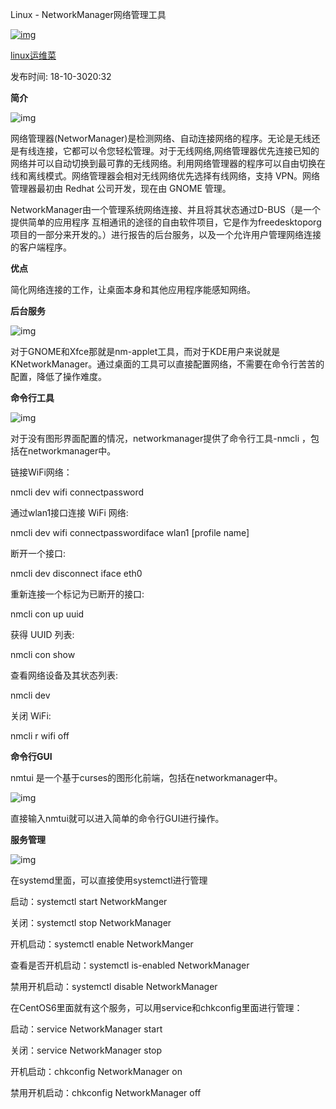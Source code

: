  

Linux - NetworkManager网络管理工具

[![img](https://user-center.cdn.bcebos.com/head/raw/uc.101.5e08ba33.QBJMztMIL4rciv1peGHurw?x-bce-process=image/resize,m_lfit,w_200,h_200&autime=8438)](https://author.baidu.com/home?from=bjh_article&app_id=1582149344008199)

[linux运维菜](https://author.baidu.com/home?from=bjh_article&app_id=1582149344008199)

发布时间: 18-10-3020:32

**简介**

![img](https://t10.baidu.com/it/u=3124396005,3804265367&fm=173&app=25&f=JPEG?w=640&h=360&s=61F0AA661D338BD478E1B909010080D1)

网络管理器(NetworManager)是检测网络、自动连接网络的程序。无论是无线还是有线连接，它都可以令您轻松管理。对于无线网络,网络管理器优先连接已知的网络并可以自动切换到最可靠的无线网络。利用网络管理器的程序可以自由切换在线和离线模式。网络管理器会相对无线网络优先选择有线网络，支持 VPN。网络管理器最初由 Redhat 公司开发，现在由 GNOME 管理。

NetworkManager由一个管理系统网络连接、并且将其状态通过D-BUS（是一个提供简单的应用程序 互相通讯的途径的自由软件项目，它是作为freedesktoporg项目的一部分来开发的。）进行报告的后台服务，以及一个允许用户管理网络连接的客户端程序。

**优点**

简化网络连接的工作，让桌面本身和其他应用程序能感知网络。

**后台服务**

![img](https://t11.baidu.com/it/u=2665868179,229830125&fm=173&app=25&f=JPEG?w=500&h=400&s=2BA2536ECEA4E7760E5CD01B0000E081)

对于GNOME和Xfce那就是nm-applet工具，而对于KDE用户来说就是KNetworkManager。通过桌面的工具可以直接配置网络，不需要在命令行苦苦的配置，降低了操作难度。

**命令行工具**

![img](https://t10.baidu.com/it/u=2347546113,3512221216&fm=173&app=25&f=JPEG?w=640&h=400&s=29C3336E73B582661CD0B8020100C091)

对于没有图形界面配置的情况，networkmanager提供了命令行工具-nmcli ，包括在networkmanager中。

链接WiFi网络：

nmcli dev wifi connectpassword

通过wlan1接口连接 WiFi 网络:

nmcli dev wifi connectpasswordiface wlan1 [profile name]

断开一个接口:

nmcli dev disconnect iface eth0

重新连接一个标记为已断开的接口:

nmcli con up uuid

获得 UUID 列表:

nmcli con show

查看网络设备及其状态列表:

nmcli dev

关闭 WiFi:

nmcli r wifi off

**命令行GUI**

nmtui 是一个基于curses的图形化前端，包括在networkmanager中。

![img](https://t12.baidu.com/it/u=638172638,1610177767&fm=173&app=25&f=JPEG?w=640&h=323&s=CD21707E0EC3657E5E8A11910200F089)

直接输入nmtui就可以进入简单的命令行GUI进行操作。

**服务管理**

![img](https://t12.baidu.com/it/u=2093368847,2151313861&fm=173&app=25&f=JPEG?w=495&h=309&s=25B07494CAA1BA5318B5CD890200B083)

在systemd里面，可以直接使用systemctl进行管理

启动：systemctl start NetworkManger

关闭：systemctl stop NetworkManager

开机启动：systemctl enable NetworkManger

查看是否开机启动：systemctl is-enabled NetworkManager

禁用开机启动：systemctl disable NetworkManager

在CentOS6里面就有这个服务，可以用service和chkconfig里面进行管理：

启动：service NetworkManager start

关闭：service NetworkManager stop

开机启动：chkconfig NetworkManager on

禁用开机启动：chkconfig NetworkManager off
